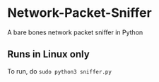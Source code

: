 # Network-Packet-Sniffer
A bare bones network packet sniffer in Python

## Runs in Linux only

To run, do ```sudo python3 sniffer.py```
